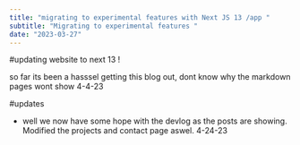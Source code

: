 ```yaml
---
title: "migrating to experimental features with Next JS 13 /app "
subtitle: "Migrating to experimental features "
date: "2023-03-27"
---
```



#updating website to next 13 ! 

so far its been a hasssel getting this blog out, dont know why the markdown pages wont show 4-4-23

#updates
- well we now have some hope with the devlog as the posts are showing. Modified the projects and contact page aswel. 4-24-23